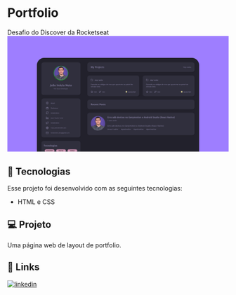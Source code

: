 
# Portfolio

Desafio do Discover da Rocketseat
![Preview](./assets/preview.png)

## 🚀 Tecnologias

Esse projeto foi desenvolvido com as seguintes tecnologias:

- HTML e CSS

## 💻 Projeto 

Uma página web de layout de portfolio.

## 🔗 Links
[![linkedin](https://img.shields.io/badge/linkedin-0A66C2?style=for-the-badge&logo=linkedin&logoColor=white)](https://www.linkedin.com/in/brunobrsl/)
